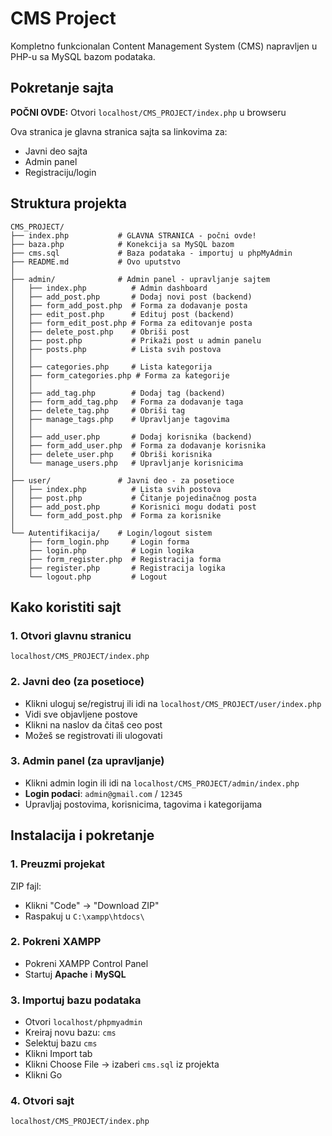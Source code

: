# CMS Project

Kompletno funkcionalan Content Management System (CMS) napravljen u PHP-u sa MySQL bazom podataka.

## Pokretanje sajta

**POČNI OVDE:** Otvori `localhost/CMS_PROJECT/index.php` u browseru

Ova stranica je glavna stranica sajta sa linkovima za:
- Javni deo sajta
- Admin panel
- Registraciju/login

## Struktura projekta

```
CMS_PROJECT/
├── index.php           # GLAVNA STRANICA - počni ovde!
├── baza.php            # Konekcija sa MySQL bazom
├── cms.sql             # Baza podataka - importuj u phpMyAdmin
├── README.md           # Ovo uputstvo
│
├── admin/              # Admin panel - upravljanje sajtem
│   ├── index.php          # Admin dashboard
│   ├── add_post.php       # Dodaj novi post (backend)
│   ├── form_add_post.php  # Forma za dodavanje posta
│   ├── edit_post.php      # Edituj post (backend)
│   ├── form_edit_post.php # Forma za editovanje posta
│   ├── delete_post.php    # Obriši post
│   ├── post.php           # Prikaži post u admin panelu
│   ├── posts.php          # Lista svih postova
│   │
│   ├── categories.php     # Lista kategorija
│   ├── form_categories.php # Forma za kategorije
│   │
│   ├── add_tag.php        # Dodaj tag (backend)
│   ├── form_add_tag.php   # Forma za dodavanje taga
│   ├── delete_tag.php     # Obriši tag
│   ├── manage_tags.php    # Upravljanje tagovima
│   │
│   ├── add_user.php       # Dodaj korisnika (backend)
│   ├── form_add_user.php  # Forma za dodavanje korisnika
│   ├── delete_user.php    # Obriši korisnika
│   └── manage_users.php   # Upravljanje korisnicima
│
├── user/               # Javni deo - za posetioce
│   ├── index.php          # Lista svih postova
│   ├── post.php           # Čitanje pojedinačnog posta
│   ├── add_post.php       # Korisnici mogu dodati post
│   └── form_add_post.php  # Forma za korisnike
│
└── Autentifikacija/    # Login/logout sistem
    ├── form_login.php     # Login forma
    ├── login.php          # Login logika
    ├── form_register.php  # Registracija forma
    ├── register.php       # Registracija logika
    └── logout.php         # Logout
```

## Kako koristiti sajt

### 1. Otvori glavnu stranicu
```
localhost/CMS_PROJECT/index.php
```

### 2. Javni deo (za posetioce)
- Klikni uloguj se/registruj ili idi na `localhost/CMS_PROJECT/user/index.php`
- Vidi sve objavljene postove
- Klikni na naslov da čitaš ceo post
- Možeš se registrovati ili ulogovati

### 3. Admin panel (za upravljanje)
- Klikni admin login ili idi na `localhost/CMS_PROJECT/admin/index.php`
- **Login podaci**: `admin@gmail.com` / `12345`
- Upravljaj postovima, korisnicima, tagovima i kategorijama

## Instalacija i pokretanje

### 1. Preuzmi projekat
 ZIP fajl:
- Klikni "Code" → "Download ZIP"
- Raspakuj u `C:\xampp\htdocs\`


### 2. Pokreni XAMPP
- Pokreni XAMPP Control Panel
- Startuj **Apache** i **MySQL**

### 3. Importuj bazu podataka
- Otvori `localhost/phpmyadmin`
- Kreiraj novu bazu: `cms`
- Selektuj bazu `cms`
- Klikni Import tab
- Klikni Choose File → izaberi `cms.sql` iz projekta
- Klikni Go


### 4. Otvori sajt
```
localhost/CMS_PROJECT/index.php
```




